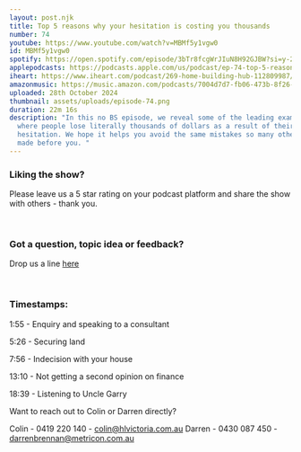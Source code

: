 ```yaml
---
layout: post.njk
title: Top 5 reasons why your hesitation is costing you thousands
number: 74
youtube: https://www.youtube.com/watch?v=MBMf5y1vgw0
id: MBMf5y1vgw0
spotify: https://open.spotify.com/episode/3bTr8fcgWrJIuN8H92GJBW?si=y-27rndXTs2YlgmLoTZnLw
applepodcasts: https://podcasts.apple.com/us/podcast/ep-74-top-5-reasons-why-your-hesitation-is-costing/id1681936589?i=1000674635890
iheart: https://www.iheart.com/podcast/269-home-building-hub-112809987/episode/ep-74-top-5-reasons-231969362/
amazonmusic: https://music.amazon.com/podcasts/7004d7d7-fb06-473b-8f26-8ce9992cac11/episodes/6767f3b1-cab9-45b5-96cd-53f5748dacbd/home-building-hub-ep-74-top-5-reasons-why-your-hesitation-is-costing-you-thousands
uploaded: 28th October 2024
thumbnail: assets/uploads/episode-74.png
duration: 22m 16s
description: "In this no BS episode, we reveal some of the leading examples
  where people lose literally thousands of dollars as a result of their
  hesitation. We hope it helps you avoid the same mistakes so many others have
  made before you. "
---
```

### Liking the show?

Please leave us a 5 star rating on your podcast platform and share the show with others - thank you.

<br>

### Got a question, topic idea or feedback?

Drop us a line <a href="/contact" id="contact-us" target="_blank">here</a>

<br>

### Timestamps:

1:55 - Enquiry and speaking to a consultant 

5:26 - Securing land 

7:56 - Indecision with your house 

13:10 - Not getting a second opinion on finance 

18:39 - Listening to Uncle Garry

Want to reach out to Colin or Darren directly?

Colin - 0419 220 140 - colin@hlvictoria.com.au
Darren - 0430 087 450 - darrenbrennan@metricon.com.au